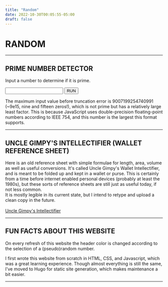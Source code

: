 ```yaml
---
title: "Random"
date: 2022-10-30T00:05:55-05:00
draft: false
---
```


# RANDOM

---

## PRIME NUMBER DETECTOR

Input a number to determine if it is prime.<br>

<form id="primeform" onsubmit="determineIfPrime(); return false">
  <input type="text" id="primeinput">
  <input type="submit" class="button" id="primebutton" value="RUN">
</form>
<p class="themecolor" id="primeresponse"></p>

The maximum input value before truncation error is 9007199254740991 (~9e15, nine and fifteen zeros!),
which is not prime but has a relatively large least factor.
This is because JavaScript uses double-precision floating-point numbers according to IEEE 754, and this number is the largest this format supports.

---

## UNCLE GIMPY'S INTELLECTIFIER (WALLET REFERENCE SHEET)

Here is an old reference sheet with simple formulae for length, area, volume as well as useful conversions.
It's called Uncle Gimpy's Wallet Intellectifier, and is meant to be folded up and kept in a wallet or purse.
This is certainly from a time before internet enabled personal devices (probably at least the 1980s), but these sorts of reference sheets are still just as useful today, if not less common. <br>
It is mostly legible in its current state, but I intend to retype and upload a clean copy in the future. <br> <br>
<a href="/media/topics/random/UncleGimpysWalletIntellectifier.pdf" class="mainlink" target="_blank"> Uncle Gimpy's Intellectifier</a>

---

## FUN FACTS ABOUT THIS WEBSITE

On every refresh of this website the header color is changed according to the selection of a (pseudo)random number.

I first wrote this website from scratch in HTML, CSS, and Javascript, which was a great learning experience.
Though almost everything is still the same, I've moved to Hugo for static site generation, which makes maintenance a bit easier.

---


